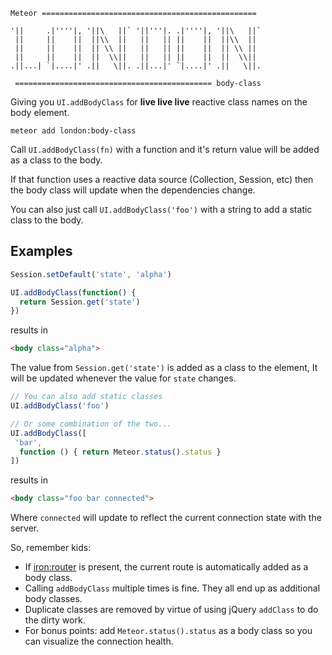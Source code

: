 ```
Meteor ================================================

'||     .|''''|, '||\   ||` '||'''|. .|''''|, '||\   ||`
 ||     ||    ||  ||\\  ||   ||   || ||    ||  ||\\  ||
 ||     ||    ||  || \\ ||   ||   || ||    ||  || \\ ||
 ||     ||    ||  ||  \\||   ||   || ||    ||  ||  \\||
.||...| `|....|' .||   \||. .||...|' `|....|' .||   \||.

 ============================================ body-class
```

Giving you `UI.addBodyClass` for **live live live** reactive class names on the body element.

```shell
meteor add london:body-class
```

Call `UI.addBodyClass(fn)` with a function and it's return value will be added as a class to the body.

If that function uses a reactive data source (Collection, Session, etc) then the body class will update when the dependencies change.

You can also just call `UI.addBodyClass('foo')` with a string to add a static class to the body.

## Examples

```javascript
Session.setDefault('state', 'alpha')

UI.addBodyClass(function() {
  return Session.get('state')
})
```
results in
```html
<body class="alpha">
```

The value from `Session.get('state')` is added as a class to the <body> element,
It will be updated whenever the value for `state` changes.


```javascript
// You can also add static classes
UI.addBodyClass('foo')

// Or some combination of the two...
UI.addBodyClass([
 'bar',
  function () { return Meteor.status().status }
])
```
results in

```html
<body class="foo bar connected">
```

Where `connected` will update to reflect the current connection state with the server.

So, remember kids:

- If [iron:router](https://atmospherejs.com/iron/router) is present, the current route is automatically added as a body class.
- Calling `addBodyClass` multiple times is fine. They all end up as additional body classes.
- Duplicate classes are removed by virtue of using jQuery `addClass` to do the dirty work.
- For bonus points: add `Meteor.status().status` as a body class so you can visualize the connection health.
